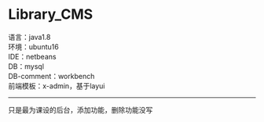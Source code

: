 # Library_CMS <br>
语言：java1.8  <br> 
环境：ubuntu16  <br> 
IDE：netbeans  <br> 
DB：mysql  <br> 
DB-comment：workbench  <br> 
前端模板：x-admin，基于layui  <br> 

---
只是最为课设的后台，添加功能，删除功能没写
